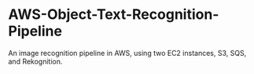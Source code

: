 # AWS-Object-Text-Recognition-Pipeline
An image recognition pipeline in AWS, using two EC2 instances, S3, SQS, and Rekognition. 
